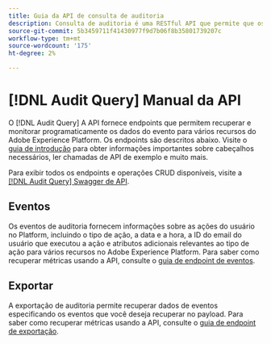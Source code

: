 ```yaml
---
title: Guia da API de consulta de auditoria
description: Consulta de auditoria é uma RESTful API que permite que os desenvolvedores vejam quem fez quais ações no Adobe Experience Platform.
source-git-commit: 5b3459711f41430977f9d7b06f8b35801739207c
workflow-type: tm+mt
source-wordcount: '175'
ht-degree: 2%

---
```


# [!DNL Audit Query] Manual da API

O [!DNL Audit Query] A API fornece endpoints que permitem recuperar e monitorar programaticamente os dados do evento para vários recursos do Adobe Experience Platform. Os endpoints são descritos abaixo. Visite o [guia de introdução](./getting-started.md) para obter informações importantes sobre cabeçalhos necessários, ler chamadas de API de exemplo e muito mais.

Para exibir todos os endpoints e operações CRUD disponíveis, visite a [[!DNL Audit Query] Swagger de API](https://www.adobe.io/experience-platform-apis/references/audit-query/).

## Eventos

Os eventos de auditoria fornecem informações sobre as ações do usuário no Platform, incluindo o tipo de ação, a data e a hora, a ID do email do usuário que executou a ação e atributos adicionais relevantes ao tipo de ação para vários recursos no Adobe Experience Platform. Para saber como recuperar métricas usando a API, consulte o [guia de endpoint de eventos](./events.md).

## Exportar

A exportação de auditoria permite recuperar dados de eventos especificando os eventos que você deseja recuperar no payload. Para saber como recuperar métricas usando a API, consulte o [guia de endpoint de exportação](./export.md).
